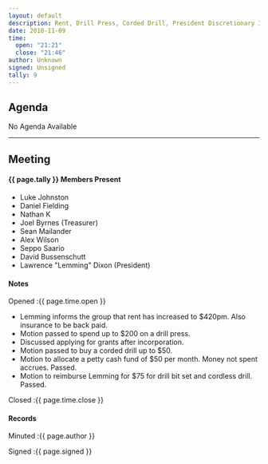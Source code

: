 ```yaml
---
layout: default
description: Rent, Drill Press, Corded Drill, President Discretionary Instituted.
date: 2010-11-09
time:
  open: "21:21"
  close: "21:46"
author: Unknown
signed: Unsigned
tally: 9
---
```


## Agenda

No Agenda Available

---

## Meeting

#### {{ page.tally }} Members Present

* Luke Johnston
* Daniel Fielding
* Nathan K
* Joel Byrnes (Treasurer)
* Sean Mailander
* Alex Wilson
* Seppo Saario
* David Bussenschutt
* Lawrence "Lemming" Dixon (President)

#### Notes

Opened
:{{ page.time.open }}

* Lemming informs the group that rent has increased to $420pm. Also insurance to be back paid.
* Motion passed to spend up to $200 on a drill press.
* Discussed applying for grants after incorporation.
* Motion passed to buy a corded drill up to $50.
* Motion to allocate a petty cash fund of $50 per month. Money not spent accrues. Passed.
* Motion to reimburse Lemming for $75 for drill bit set and cordless drill. Passed.

Closed
:{{ page.time.close }}

#### Records

Minuted
:{{ page.author }}

Signed
:{{ page.signed }}
